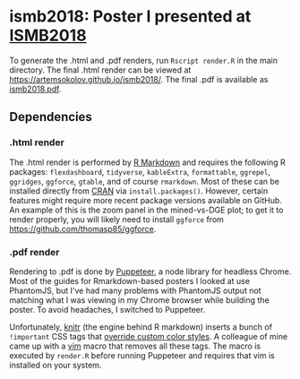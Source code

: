 # ismb2018: Poster I presented at [ISMB2018](https://www.iscb.org/ismb2018)

To generate the .html and .pdf renders, run `Rscript render.R` in the main directory. The final .html render can be viewed at https://artemsokolov.github.io/ismb2018/. The final .pdf is available as [ismb2018.pdf](https://github.com/ArtemSokolov/ismb2018/blob/master/ismb2018.pdf).

## Dependencies

### .html render
The .html render is performed by [R Markdown](https://rmarkdown.rstudio.com) and requires the following R packages: `flexdashboard`, `tidyverse`, `kableExtra`, `formattable`, `ggrepel`, `ggridges`, `ggforce`, `gtable`, and of course `rmarkdown`. Most of these can be installed directly from [CRAN](https://cran.r-project.org/) via `install.packages()`. However, certain features might require more recent package versions available on GitHub. An example of this is the zoom panel in the mined-vs-DGE plot; to get it to render properly, you will likely need to install `ggforce` from https://github.com/thomasp85/ggforce.

### .pdf render
Rendering to .pdf is done by [Puppeteer](https://developers.google.com/web/tools/puppeteer/), a node library for headless Chrome. Most of the guides for Rmarkdown-based posters I looked at use PhantomJS, but I've had many problems with PhantomJS output not matching what I was viewing in my Chrome browser while building the poster. To avoid headaches, I switched to Puppeteer.

Unfortunately, [knitr](https://yihui.name/knitr/) (the engine behind R markdown) inserts a bunch of `!important` CSS tags that [override custom color styles](https://stackoverflow.com/questions/50971866/puppeteer-doesnt-respect-colors-when-exporting-rmarkdown-render-to-pdf). A colleague of mine came up with a [vim](https://www.vim.org/) macro that removes all these tags. The macro is executed by `render.R` before running Puppeteer and requires that vim is installed on your system.
